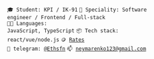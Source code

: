 <code>🎓 Student: KPI / IK-91</code>
<code>👷 Speciality: Software engineer / Frontend / Full-stack</code><br>
<code>🧑‍💻 Languages: JavaScript, TypeScript</code>
<code>📦 Tech stack: react/vue/node.js</code>
<code>🪙 [Rates](RATES.md)</code><br>
<code>💬 telegram: [@Ethsfn](https://telegram.me/Ethsfn)</code>
<code>📫 [neymarenko123@gmail.com](mailto:neymarenko123@gmail.com)</code>
